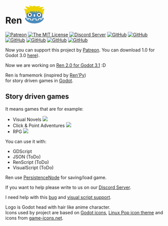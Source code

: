 # Ren ![Logo](graphics/window_icon.png)
[![Patreon](https://img.shields.io/badge/support-pateron-orange.svg?style=flat-square)](https://www.patreon.com/jeremi360)
[![The MIT License](https://img.shields.io/badge/license-MIT-orange.svg?style=flat-square)](LICENSE)
[![Discord Server](https://img.shields.io/discord/484604562183815169.svg?style=flat-square)](https://discord.gg/K9gvjdg)
[![GitHub](https://img.shields.io/github/contributors/jeremi360/Ren.svg?style=flat-square)](https://github.com/jeremi360/Ren)
[![GitHub](https://img.shields.io/github/stars/jeremi360/Ren.svg?style=flat-square)](https://github.com/jeremi360/Ren)
[![GitHub](https://img.shields.io/github/forks/jeremi360/Ren.svg?style=flat-square)](https://github.com/jeremi360/Ren/network)
[![GitHub](https://img.shields.io/github/watchers/badges/shields.svg?label=Watch&style=flat-square)](https://github.com/jeremi360/Ren)
[![GitHub](https://img.shields.io/github/issues/jeremi360/Ren.svg?style=flat-square)](https://github.com/jeremi360/Ren/issues)
[![GitHub](https://img.shields.io/github/issues-closed/jeremi360/Ren.svg?style=flat-square)](https://github.com/jeremi360/Ren/issues)

Now you can support this project by [Patreon](https://www.patreon.com/jeremi360).
You can download 1.0 for Godot 3.0 [here](https://github.com/jeremi360/Ren/releases)).

Now we are working on [Ren 2.0 for Godot 3.1](https://github.com/jeremi360/Ren/issues/81) :D

Ren is framemork (inspired by [Ren'Py](https://www.renpy.org))
<br/> for story driven games in [Godot](https://godotengine.org).

## Story driven games

It means games that are for example:

- Visual Novels ![](https://img.shields.io/badge/VN-90%25-brightgreen.svg?style=flat-square)
- Click & Point Adventures ![](https://img.shields.io/badge/Adv-25%25-yellowgreen.svg?style=flat-square)
- RPG ![](https://img.shields.io/badge/RPG-40%25-green.svg?style=flat-square)

You can use it with:
- GDScript
- JSON (ToDo)
- RenScript (ToDo)
- VisualScript (ToDo)

Ren use [PersistenceNode](https://github.com/MatiasVME/Persistence) for saving/load game.

If you want to help please write to us on our [Discord Server](https://discord.gg/K9gvjdg).

I need help with this [bug](https://github.com/jeremi360/Ren/issues/68) and [visual script support](https://github.com/jeremi360/Ren/issues/26).

Logo is Godot head with hair like anime character.<br/>
Icons used by project are based on [Godot icons](https://github.com/godotengine/godot-design/tree/master/engine/icons/optimized), [Linux Pop icon theme](https://github.com/pop-os/icon-theme) and icons from [game-icons.net](https://game-icons.net).



